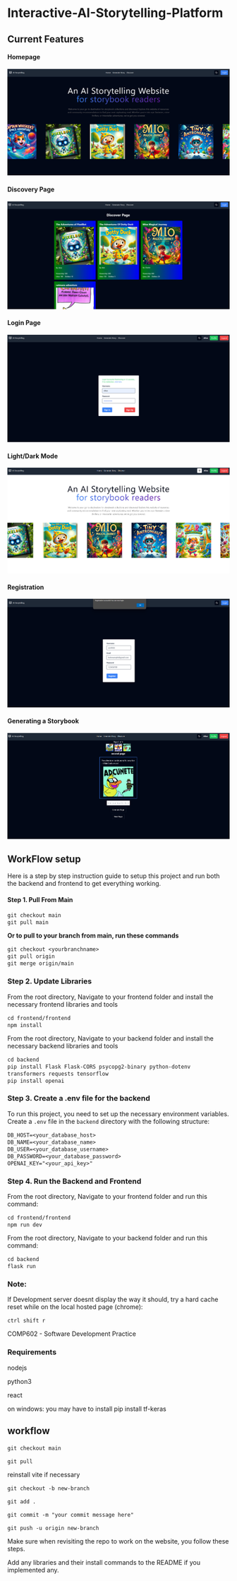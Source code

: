 
# Interactive-AI-Storytelling-Platform

## Current Features

#### Homepage

![1714637825914](image/README/1714637825914.png)

#### Discovery Page

![1714637830537](image/README/1714637830537.png)

#### Login Page

![1714637836817](image/README/1714637836817.png)

#### Light/Dark Mode

![1714637841273](image/README/1714637841273.png)

#### Registration

![1714637847109](image/README/1714637847109.png)

#### Generating a Storybook

![1714637854145](image/README/1714637854145.png)

## WorkFlow setup

Here is a step by step instruction guide to setup this project and run both the backend and frontend to get everything working.

#### Step 1. Pull From Main

```
git checkout main
git pull main
```

**Or to pull to your branch from main,  run these commands**

```
git checkout <yourbranchname>
git pull origin
git merge origin/main
```

### Step 2. Update Libraries

From the root directory, Navigate to your frontend folder and install the necessary frontend libraries and tools

```
cd frontend/frontend
npm install
```

From the root directory, Navigate to your backend folder and install the necessary backend libraries and tools

```
cd backend
pip install Flask Flask-CORS psycopg2-binary python-dotenv transformers requests tensorflow
pip install openai
```

### Step 3. Create a .env file for the backend

To run this project, you need to set up the necessary environment variables. Create a `.env` file in the `backend` directory with the following structure:

```
DB_HOST=<your_database_host>
DB_NAME=<your_database_name>
DB_USER=<your_database_username>
DB_PASSWORD=<your_database_password>
OPENAI_KEY="<your_api_key>"
```

### Step 4. Run the Backend and Frontend

From the root directory, Navigate to your frontend folder and run this command:

```
cd frontend/frontend
npm run dev
```

From the root directory, Navigate to your backend folder and run this command:

```
cd backend
flask run
```

### Note:

If Development server doesnt display the way it should, try a hard cache reset while on the local hosted page (chrome):

```
ctrl shift r
```

COMP602 - Software Development Practice

### Requirements

nodejs

python3

react

on windows: you may have to install
pip install tf-keras

## workflow

```
git checkout main
```

```
git pull
```

reinstall vite if necessary

```
git checkout -b new-branch
```

```
git add .
```

```
git commit -m "your commit message here"
```

```
git push -u origin new-branch
```

Make sure when revisiting the repo to work on the website, you follow these steps.

Add any libraries and their install commands to the README if you implemented any.
